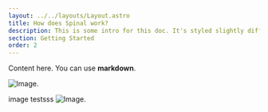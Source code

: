```yaml
---
layout: ../../layouts/Layout.astro
title: How does Spinal work?
description: This is some intro for this doc. It's styled slightly different.
section: Getting Started
order: 2
---
```


Content here. You can use **markdown**.

![Image.](/assets/Lynx-Astronout-Final.png)

image testsss
<img src="/assets/Lynx-Astronout-Final.png" alt="Image.">
